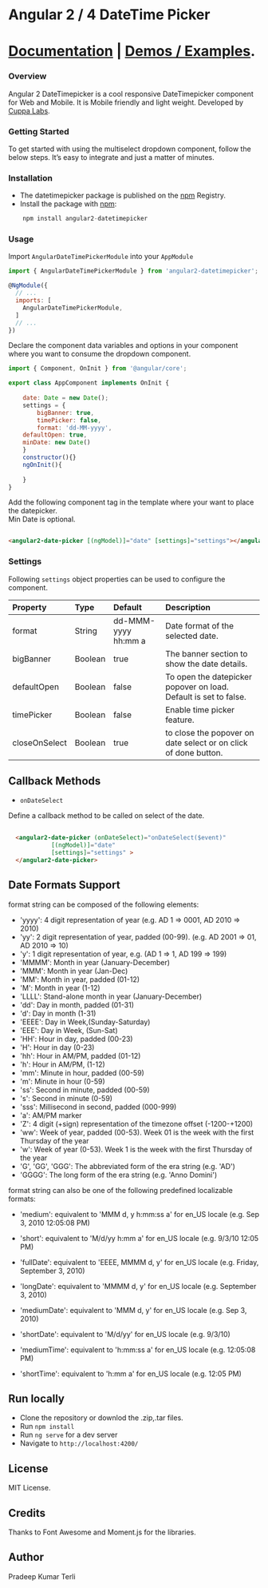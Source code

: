 
# Angular 2 / 4 DateTime Picker

# [Documentation](http://cuppalabs.github.io/components/datepicker) | [Demos / Examples](https://cuppalabs.github.io/angular2-datetimepicker).

### Overview 

Angular 2 DateTimepicker is a cool responsive DateTimepicker component for Web and Mobile. It is Mobile friendly and light weight. Developed by [Cuppa Labs](http://www.cuppalabs.com).

### Getting Started
To get started with using the multiselect dropdown component, follow the below steps. It’s easy to integrate and just a matter of minutes.

### Installation
- The datetimepicker package is published on the [npm](https://www.npmjs.com/package/angular2-datetimepicker) Registry. 
-  Install the package with [npm](https://www.npmjs.com): 

```js
	npm install angular2-datetimepicker
```

### Usage

Import `AngularDateTimePickerModule` into your `AppModule`

```js
import { AngularDateTimePickerModule } from 'angular2-datetimepicker';

@NgModule({
  // ...
  imports: [
    AngularDateTimePickerModule,
  ]
  // ...
})

```
Declare the component data variables and options in your component where you want to consume the dropdown component.

```js 
import { Component, OnInit } from '@angular/core';

export class AppComponent implements OnInit {
    
	date: Date = new Date();
	settings = {
		bigBanner: true,
		timePicker: false,
		format: 'dd-MM-yyyy',
    defaultOpen: true,
    minDate: new Date()
	}
	constructor(){}
    ngOnInit(){
       
    }
}

```

Add the following component tag in the template where your want to place the datepicker.<br>
Min Date is optional.

```html

<angular2-date-picker [(ngModel)]="date" [settings]="settings"></angular2-date-picker>

```


### Settings

Following `settings` object properties can be used to configure the component.

|Property	|Type	|Default	|Description	|
|:--- |:--- |:--- |:--- |
|format|String|dd-MMM-yyyy hh:mm a|Date format of the selected date.|
|bigBanner|Boolean|true| The banner section to show the date details.  |
|defaultOpen|Boolean|false|To open the datepicker popover on load. Default is set to false.|
|timePicker|Boolean|false|Enable time picker feature.|
|closeOnSelect|Boolean|true|to close the popover on date select or on click of done button.|


## Callback Methods

- `onDateSelect`

Define a callback method to be called on select of the date.

```html
  
  <angular2-date-picker (onDateSelect)="onDateSelect($event)" 
			[(ngModel)]="date" 
			[settings]="settings" >
  </angular2-date-picker>

```
## Date Formats Support

format string can be composed of the following elements:

- 'yyyy': 4 digit representation of year (e.g. AD 1 => 0001, AD 2010 => 2010)
- 'yy': 2 digit representation of year, padded (00-99). (e.g. AD 2001 => 01, AD 2010 => 10)
- 'y': 1 digit representation of year, e.g. (AD 1 => 1, AD 199 => 199)
- 'MMMM': Month in year (January-December)
- 'MMM': Month in year (Jan-Dec)
- 'MM': Month in year, padded (01-12)
- 'M': Month in year (1-12)
- 'LLLL': Stand-alone month in year (January-December)
- 'dd': Day in month, padded (01-31)
- 'd': Day in month (1-31)
- 'EEEE': Day in Week,(Sunday-Saturday)
- 'EEE': Day in Week, (Sun-Sat)
- 'HH': Hour in day, padded (00-23)
- 'H': Hour in day (0-23)
- 'hh': Hour in AM/PM, padded (01-12)
- 'h': Hour in AM/PM, (1-12)
- 'mm': Minute in hour, padded (00-59)
- 'm': Minute in hour (0-59)
- 'ss': Second in minute, padded (00-59)
- 's': Second in minute (0-59)
- 'sss': Millisecond in second, padded (000-999)
- 'a': AM/PM marker
- 'Z': 4 digit (+sign) representation of the timezone offset (-1200-+1200)
- 'ww': Week of year, padded (00-53). Week 01 is the week with the first Thursday of the year
- 'w': Week of year (0-53). Week 1 is the week with the first Thursday of the year
- 'G', 'GG', 'GGG': The abbreviated form of the era string (e.g. 'AD')
- 'GGGG': The long form of the era string (e.g. 'Anno Domini')

format string can also be one of the following predefined localizable formats:

- 'medium': equivalent to 'MMM d, y h:mm:ss a' for en_US locale (e.g. Sep 3, 2010 12:05:08 PM)

- 'short': equivalent to 'M/d/yy h:mm a' for en_US locale (e.g. 9/3/10 12:05 PM)
- 'fullDate': equivalent to 'EEEE, MMMM d, y' for en_US locale (e.g. Friday, September 3, 2010)
- 'longDate': equivalent to 'MMMM d, y' for en_US locale (e.g. September 3, 2010)
- 'mediumDate': equivalent to 'MMM d, y' for en_US locale (e.g. Sep 3, 2010)
- 'shortDate': equivalent to 'M/d/yy' for en_US locale (e.g. 9/3/10)
- 'mediumTime': equivalent to 'h:mm:ss a' for en_US locale (e.g. 12:05:08 PM)
- 'shortTime': equivalent to 'h:mm a' for en_US locale (e.g. 12:05 PM)

## Run locally
- Clone the repository or downlod the .zip,.tar files.
- Run `npm install`
- Run `ng serve` for a dev server
- Navigate to `http://localhost:4200/`

## License
MIT License.

## Credits
Thanks to Font Awesome and Moment.js for the libraries.

## Author
Pradeep Kumar Terli